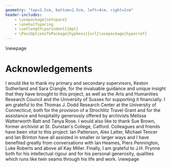 ```yaml
---
geometry: "top=2.5cm, bottom=2.5cm, left=4cm, right=2cm"
header-includes:
    - \usepackage{setspace}
    - \onehalfspacing
    - \setlength\parindent{16pt}
    - \PassOptionsToPackage{hyphens}{url}\usepackage{hyperref}
---
```

\newpage

# Acknowledgements

I would like to thank my primary and secondary supervisors, Keston Sutherland and Sara Crangle, for the invaluable guidance and unique insight that they have brought to this project, as well as the Arts and Humanities Research Council and the University of Sussex for supporting it financially. I am grateful to the Thomas J. Dodd Research Center at the University of Connecticut, both for the provision of a Strochlitz Travel Grant and for the assistance and hospitality generously offered by archivists Melissa Watterworth Batt and Tanya Rose. I would also like to thank Sue Brown, former archivist at St. Dunstan's College, Catford. Colleagues and friends have been vital to this project: Ian Patterson, Alex Latter, Michael Tencer and Ian Brinton have all assisted in smaller or larger ways and I have benefited greatly from conversations with Ian Heames, Piers Pennington, Luke Roberts and above all Kay Miller. Finally, I am grateful to J.H. Prynne both for his intellectual rigour and for his personal generosity, qualities which runs like twin seams through his life and work.
\newpage

